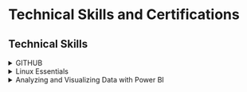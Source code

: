 
<h1> Technical Skills and Certifications </h1>

<h2> Technical Skills </h2>
  <details><summary>GITHUB</summary>
<h3> Description: </h3>
I completed the introductory GitHub learning labs offered on the GitHub website:
https://lab.github.com/courses 
  
  <ul>
  The 12 GitHub labs include an overview of fundamental GitHub skills including:
  <li>Introduction to Github</li>
  <li>Communicating using Markdown</li>
  <li>Introduction to HTML</li>
  <li>GitHub Pages</li>
  <li>Managing merge conflicts</li>
  <li>Community Starter Kit</li>
  <li>Uploading your project to Github</li>
  <li>Gettting started with GitHub Apps</li>
  <li>Migrating your repository to GitHub</li>
  <li>Reviewing pull requests</li>
  <li>Securing your workflows</li>
  <li>Create a release based workflow</li>
  </ul>
  
<h4> Course Completion: </h4>
  <img src="GitHubcourses1.png" alt="GitHubcourses1">
  
  <img src="GitHubcourses2.png" alt="GitHubcourses2">
  
  <img src="GitHubcourses3.png" alt="GitHubcourses3">
 </details>
 
 
  <details><summary>Linux Essentials </summary>
<h5> Description: </h5>
  I completed the LPI Linux Essentals offed at https://linuxacademy.com
  <ul>
    The LPI Linux Essentials include an overview of skills including:
    <li>How to Acesss an Linux Installation</li>
    <li>Major Open Source Applcations </li>
    <li>Understanding Open Source Software and Licensing</li>
    <li>ICT Skills and Working in Linux</li>
    <li>Command Line Basics</li>
    <li>Using the Command Line to Get Help</li>
    <li>Using Directories and Listing Files</li>
    <li>Creating, Moving and Deleting Files</li>
    <li>Archiving Files on the Command Line</li>
    <li>Searching Files on the Command Line</li>
    <li>Turning Commands into a Script</li>
    <li>Choosing an Operating System</li>
    <li>Where Data is Stored</li>
    <li>Basic Security and Identifying User Types</li>
    <li>Creating Users and Groups</li>
    <li>Managing File Permissions and Ownership</li>
    <li>Special Directories and Files</li>
    
  <h6> Course Completion: </h6>
  <img src="LinuxEssentials.png" alt="LinuxEssentials">
  </details>
  
<details><summary>Analyzing and Visualizing Data with Power BI</summary>
<h7> Description: </h7>
    I completed the Analyzing and Visualizing Data with Power BI offed at https://courses.edx.org/courses/course-v1:Microsoft+DAT207x+1T2019/course/
  <ul>
    Analyzing and Visualizing Data with Power BI include an overview of skills including:
    <li>Data Transformations</li>
    <li>Desktop Modelling</li>
    <li>Desktop Visualization</li>
    <li>Power BI Service</li>
    <li>Working with Excel</li>
    <li>Direct Connectivity</li>
    <li>Developer API</li>
    <li>Moblie App</li>
  
  <h8> Course Completion: </h8>
  <img src ="PowerBI 1.png" alt="PowerBI 1">
  <img src ="PowerBI 2.png" alt="PowerBI 2">  
  <img src ="PowerBI 3.png" alt="PowerBI 3"> 
  <img src ="PowerBI 4.png" alt="PowerBI 4">
  <img src ="PowerBI 5.png" alt="PowerBI 5">
  <img src ="PowerBI 6.png" alt="PowerBI 6">
  <img src ="PowerBI 7.png" alt="PowerBI 7">
  <img src ="PowerBI 8.png" alt="PowerBI 8">
  <img src ="PowerBI 9.png" alt="PowerBI 9">
  <img src ="PowerBI 10.png" alt="PowerBI 10">
  </detail>
    
    
    
    
    


  
